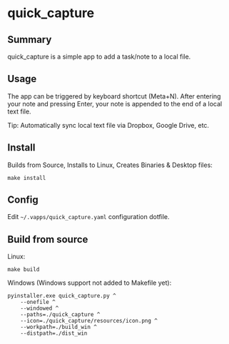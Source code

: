 # quick_capture

## Summary

quick_capture is a simple app to add a task/note to a local file.

## Usage

The app can be triggered by keyboard shortcut (Meta+N).
After entering your note and pressing Enter, your note is appended to the end of a local text file.

Tip: Automatically sync local text file via Dropbox, Google Drive, etc.

## Install

Builds from Source, Installs to Linux, Creates Binaries & Desktop files:

```shell
make install
```

## Config

Edit `~/.vapps/quick_capture.yaml` configuration dotfile.

## Build from source

Linux:

```shell
make build
```

Windows (Windows support not added to Makefile yet):

```shell
pyinstaller.exe quick_capture.py ^
	--onefile ^
	--windowed ^
	--paths=./quick_capture ^
	--icon=./quick_capture/resources/icon.png ^
	--workpath=./build_win ^
	--distpath=./dist_win
```
